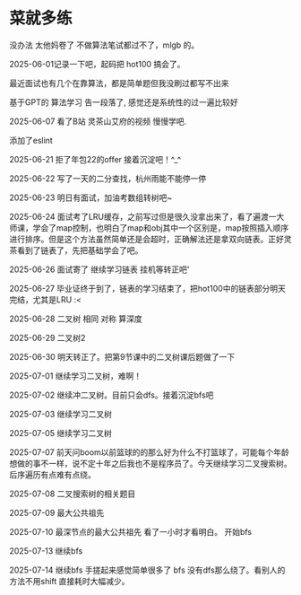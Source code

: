# 菜就多练

没办法 太他妈卷了 不做算法笔试都过不了，mlgb 的。

2025-06-01记录一下吧，起码把 hot100 搞会了。

最近面试也有几个在靠算法，都是简单题但我没刷过都写不出来

基于GPT的 算法学习 告一段落了, 感觉还是系统性的过一遍比较好

2025-06-07 看了B站 灵茶山艾府的视频 慢慢学吧.

添加了eslint

2025-06-21 拒了年包22的offer 接着沉淀吧！^\_^

2025-06-22 写了一天的二分查找，杭州雨能不能停一停

2025-06-23 明日有面试，加油考数组转树吧~

2025-06-24 面试考了LRU缓存，之前写过但是很久没拿出来了，看了遍渡一大师课，学会了map控制，也明白了map和obj其中一个区别是，map按照插入顺序进行排序。但是这个方法虽然简单还是会超时，正确解法还是拿双向链表。正好灵茶看到了链表了，先把基础学会了吧。

2025-06-26 面试寄了 继续学习链表 挂机等转正吧'

2025-06-27 毕业证终于到了，链表的学习结束了，把hot100中的链表部分明天完结，尤其是LRU :<

2025-06-28 二叉树 相同 对称 算深度

2025-06-29 二叉树2

2025-06-30 明天转正了。把第9节课中的二叉树课后题做了一下

2025-07-01 继续学习二叉树，难啊！

2025-07-02 继续冲二叉树。目前只会dfs。接着沉淀bfs吧

2025-07-03 继续学习二叉树

2025-07-05 继续学习二叉树

2025-07-07 前天问boom以前篮球的的那么好为什么不打篮球了，可能每个年龄想做的事不一样，说不定十年之后我也不是程序员了。今天继续学习二叉搜索树。后序遍历有点难有点绕。

2025-07-08 二叉搜索树的相关题目

2025-07-09 最大公共祖先

2025-07-10 最深节点的最大公共祖先 看了一小时才看明白。 开始bfs

2025-07-13 继续bfs

2025-07-14 继续bfs 手搓起来感觉简单很多了 bfs 没有dfs那么绕了。看别人的方法不用shift 直接耗时大幅减少。



